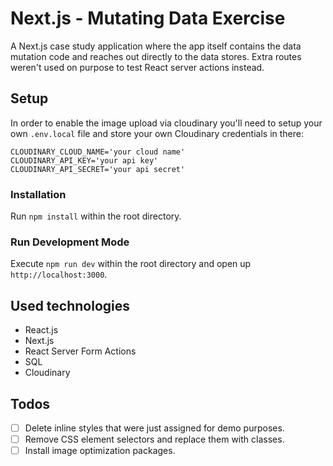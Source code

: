 # Next.js - Mutating Data Exercise
A Next.js case study application where the app itself contains the data mutation code and reaches out directly to the data stores. Extra routes weren't used on purpose to test React server actions instead.

## Setup
In order to enable the image upload via cloudinary you'll need to setup your own `.env.local` file and store your own Cloudinary credentials in there:
```
CLOUDINARY_CLOUD_NAME='your cloud name'
CLOUDINARY_API_KEY='your api key'
CLOUDINARY_API_SECRET='your api secret'
```

### Installation
Run `npm install` within the root directory.

### Run Development Mode
Execute `npm run dev` within the root directory and open up `http://localhost:3000`.

## Used technologies
- React.js
- Next.js
- React Server Form Actions
- SQL
- Cloudinary

## Todos
- [ ] Delete inline styles that were just assigned for demo purposes.
- [ ] Remove CSS element selectors and replace them with classes.
- [ ] Install image optimization packages.